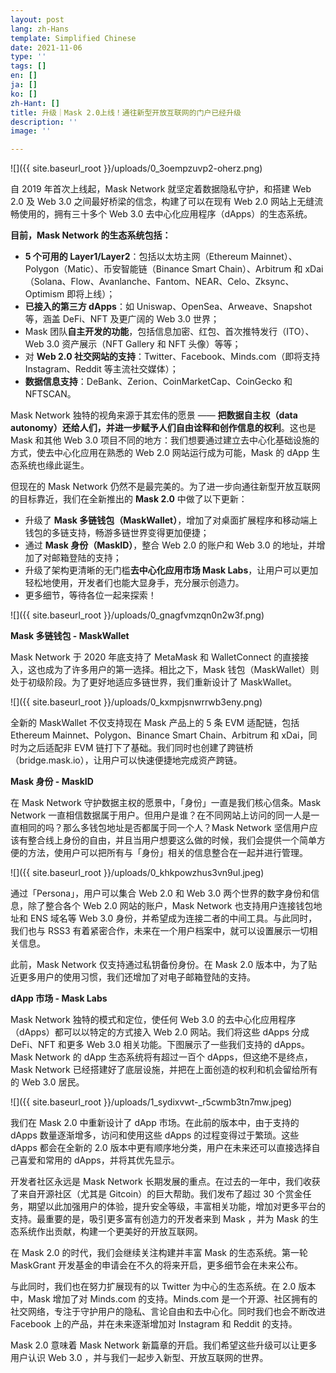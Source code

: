 ```yaml
---
layout: post
lang: zh-Hans
template: Simplified Chinese
date: 2021-11-06
type: ''
tags: []
en: []
ja: []
ko: []
zh-Hant: []
title: 升级｜Mask 2.0上线！通往新型开放互联网的门户已经升级
description: ''
image: ''

---
```

![]({{ site.baseurl_root }}/uploads/0_3oempzuvp2-oherz.png)

自 2019 年首次上线起，Mask Network 就坚定着数据隐私守护，和搭建 Web 2.0 及 Web 3.0 之间最好桥梁的信念，构建了可以在现有 Web 2.0 网站上无缝流畅使用的，拥有三十多个 Web 3.0 去中心化应用程序（dApps）的生态系统。

**目前，Mask Network 的生态系统包括：**

* **5 个可用的 Layer1/Layer2**：包括以太坊主网（Ethereum Mainnet）、Polygon（Matic）、币安智能链（Binance Smart Chain）、Arbitrum 和 xDai（Solana、Flow、Avanlanche、Fantom、NEAR、Celo、Zksync、Optimism 即将上线）；
* **已接入的第三方 dApps**：如 Uniswap、OpenSea、Arweave、Snapshot 等，涵盖 DeFi、NFT 及更广阔的 Web 3.0 世界；
* Mask 团队**自主开发的功能**，包括信息加密、红包、首次推特发行（ITO）、Web 3.0 资产展示（NFT Gallery 和 NFT 头像）等等；
* 对 **Web 2.0 社交网站的支持**：Twitter、Facebook、Minds.com（即将支持 Instagram、Reddit 等主流社交媒体）；
* **数据信息支持**：DeBank、Zerion、CoinMarketCap、CoinGecko 和 NFTSCAN。

Mask Network 独特的视角来源于其宏伟的愿景 —— **把数据自主权（data autonomy）还给人们，并进一步赋予人们自由诠释和创作信息的权利**。这也是 Mask 和其他 Web 3.0 项目不同的地方：我们想要通过建立去中心化基础设施的方式，使去中心化应用在熟悉的 Web 2.0 网站运行成为可能，Mask 的 dApp 生态系统也缘此诞生。

但现在的 Mask Network 仍然不是最完美的。为了进一步向通往新型开放互联网的目标靠近，我们在全新推出的 **Mask 2.0** 中做了以下更新：

* 升级了 **Mask 多链钱包（MaskWallet）**，增加了对桌面扩展程序和移动端上钱包的多链支持，畅游多链世界变得更加便捷；
* 通过 **Mask 身份（MaskID）**，整合 Web 2.0 的账户和 Web 3.0 的地址，并增加了对邮箱登陆的支持；
* 升级了架构更清晰的无门槛**去中心化应用市场 Mask Labs**，让用户可以更加轻松地使用，开发者们也能大显身手，充分展示创造力。
* 更多细节，等待各位一起来探索！

![]({{ site.baseurl_root }}/uploads/0_gnagfvmzqn0n2w3f.png)

**Mask 多链钱包 - MaskWallet**

Mask Network 于 2020 年底支持了 MetaMask 和 WalletConnect 的直接接入，这也成为了许多用户的第一选择。相比之下，Mask 钱包（MaskWallet）则处于初级阶段。为了更好地适应多链世界，我们重新设计了 MaskWallet。

![]({{ site.baseurl_root }}/uploads/0_kxmpjsnwrrwb3eny.png)

全新的 MaskWallet 不仅支持现在 Mask 产品上的 5 条 EVM 适配链，包括 Ethereum Mainnet、Polygon、Binance Smart Chain、Arbitrum 和 xDai，同时为之后适配非 EVM 链打下了基础。我们同时也创建了跨链桥（bridge.mask.io），让用户可以快速便捷地完成资产跨链。

**Mask 身份 - MaskID**

在 Mask Network 守护数据主权的愿景中，「身份」一直是我们核心信条。Mask Network 一直相信数据属于用户。但用户是谁？在不同网站上访问的同一人是一直相同的吗？那么多钱包地址是否都属于同一个人？Mask Network 坚信用户应该有整合线上身份的自由，并且当用户想要这么做的时候，我们会提供一个简单方便的方法，使用户可以把所有与「身份」相关的信息整合在一起并进行管理。

![]({{ site.baseurl_root }}/uploads/0_khkpowzhus3vn9ul.jpeg)

通过「Persona」，用户可以集合 Web 2.0 和 Web 3.0 两个世界的数字身份和信息，除了整合各个 Web 2.0 网站的账户，Mask Network 也支持用户连接钱包地址和 ENS 域名等 Web 3.0 身份，并希望成为连接二者的中间工具。与此同时，我们也与 RSS3 有着紧密合作，未来在一个用户档案中，就可以设置展示一切相关信息。

此前，Mask Network 仅支持通过私钥备份身份。在 Mask 2.0 版本中，为了贴近更多用户的使用习惯，我们还增加了对电子邮箱登陆的支持。

**dApp 市场 - Mask Labs**

Mask Network 独特的模式和定位，使任何 Web 3.0 的去中心化应用程序（dApps）都可以以特定的方式接入 Web 2.0 网站。我们将这些 dApps 分成 DeFi、NFT 和更多 Web 3.0 相关功能。下图展示了一些我们支持的 dApps。Mask Network 的 dApp 生态系统将有超过一百个 dApps，但这绝不是终点，Mask Network 已经搭建好了底层设施，并把在上面创造的权利和机会留给所有的 Web 3.0 居民。

![]({{ site.baseurl_root }}/uploads/1_sydixvwt-_r5cwmb3tn7mw.jpeg)

我们在 Mask 2.0 中重新设计了 dApp 市场。在此前的版本中，由于支持的 dApps 数量逐渐增多，访问和使用这些 dApps 的过程变得过于繁琐。这些 dApps 都会在全新的 2.0 版本中更有顺序地分类，用户在未来还可以直接选择自己喜爱和常用的 dApps，并将其优先显示。

开发者社区永远是 Mask Network 长期发展的重点。在过去的一年中，我们收获了来自开源社区（尤其是 Gitcoin）的巨大帮助。我们发布了超过 30 个赏金任务，期望以此加强用户的体验，提升安全等级，丰富相关功能，增加对更多平台的支持。最重要的是，吸引更多富有创造力的开发者来到 Mask ，并为 Mask 的生态系统作出贡献，构建一个更美好的开放互联网。

在 Mask 2.0 的时代，我们会继续关注构建并丰富 Mask 的生态系统。第一轮 MaskGrant 开发基金的申请会在不久的将来开启，更多细节会在未来公布。

与此同时，我们也在努力扩展现有的以 Twitter 为中心的生态系统。在 2.0 版本中，Mask 增加了对 Minds.com 的支持。Minds.com 是一个开源、社区拥有的社交网络，专注于守护用户的隐私、言论自由和去中心化。同时我们也会不断改进 Facebook 上的产品，并在未来逐渐增加对 Instagram 和 Reddit 的支持。

Mask 2.0 意味着 Mask Network 新篇章的开启。我们希望这些升级可以让更多用户认识 Web 3.0 ，并与我们一起步入新型、开放互联网的世界。